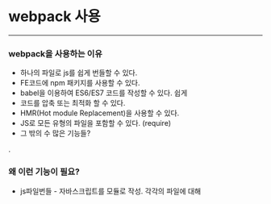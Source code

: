 # webpack 사용

***

### webpack을 사용하는 이유

 - 하나의 파일로 js를 쉽게 번들할 수 있다.
 - FE코드에 npm 패키지를 사용할 수 있다.
 - babel을 이용하여 ES6/ES7 코드를 작성할 수 있다. 쉽게
 - 코드를 압축 또는 최적화 할 수 있다.
 - HMR(Hot module Replacement)을 사용할 수 있다.
 - JS로 모든 유형의 파일을 포함할 수 있다. (require)
 - 그 밖의 수 많은 기능들?
 
.
 
### 왜 이런 기능이 필요?
 
 - js파일번들 - 자바스크립트를 모듈로 작성. 각각의 파일에 대해 <script>태그를 별도로 작성할 필요가 없다.
 - npm패키지 사용 - 오픈소스 코드의 커다란 생태계인 npm코드를 require하여 가져다 쓸 수 있다.
 - HMR사용 - 코드저장할때마다 리프레시 자동으로 된다.
 - JS로 모든 유형의 파일을 포함 - 추가적인 빌드도구의 수를 줄일 수 있고, 프로그램적으로 파일을 사용 및 수정할 수 있다.
 - ES6/ES7, LESS, SCSS - 쉽게 사용할 수 있다. (babel, scss 로더만 추가해주면)
 
.

### webpack.config.js에 설정

 - entry는 진입점 js파일을 지정해준다. main과 같은 존재. 이 안에서 require로 필요한 모듈을 포함한다.
 - output은 bundle파일 생성을 정의
 - HMR plugin을 사용하여 자동으로 리프레시되도록 해준다.
 - HtmlWebpackPlugin을 통하여 dist에 생성할 html의 내용이 되는 html 파일을 지정 (안의 bundle.js를 포함하는 스크립트 태그는 자동으로 들어갈 것이다.)
 - module.loaders 에 로더를 포함시켜줘야 원하는 파일유형을 js에서 require할 수 있다. (include는 해당 경로에 있는 파일에만 해당 로더를 적용)
 - devServer는 개발서버를 돌리는데 필요한 정의
 

        // webpack.config.dev.js
        var path = require('path')
        var webpack = require('webpack')
        var HtmlWebpackPlugin = require('html-webpack-plugin')
        
        module.exports = {
          devtool: 'cheap-eval-source-map',
          entry: ['./src/index'],
          output: {
            path: path.join(__dirname, 'dist'),
            filename: 'bundle.js'
          },
          plugins: [
            new webpack.HotModuleReplacementPlugin(),
            new HtmlWebpackPlugin({
              template: './src/index.html'
            })
          ],
          module: {
            loaders: [{
                test: /\.css$/,
                loaders: ['style-loader', 'css-loader']
              }, {
                test: /\.js$/,
                loaders: ['babel-loader'],
                include: path.join(__dirname, 'src')
              }]
          },
          devServer: {
            contentBase: './dist',
            hot: true
          }
        }
            
.

### 느낀점

 - 그동안 사용했던 gulp나 grunt에 비해 코드의 최적화, 번들을 훨씬 쉽게 할 수 있고,
 - ES6/ES7, LESS, SCSS를 사용하는데 있어서도, 간단히 로더만 설치하고 포함해주면 되어 사용하는데 더욱 편리함을 느꼈다.
 - commonJS를 지원하여 js를 모듈화하고, 여러 형태의 파일을 js에서 포함할 수 있는 것 또한 매력적이다.

.

***

### 참조

 - WebpackTutorial
 
  <https://github.com/AriaFallah/WebpackTutorial>


